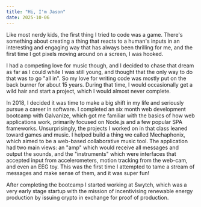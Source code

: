 ```yaml
---
title: "Hi, I'm Jason"
date: 2025-10-06
---
```


Like most nerdy kids, the first thing I tried to code was a game. There's something about creating a thing that reacts to a human's inputs in an interesting and engaging way that has always been thrilling for me, and the first time I got pixels moving around on a screen, I was hooked.

I had a competing love for music though, and I decided to chase that dream as far as I could while I was still young, and thought that the only way to do that was to go "all in". So my love for writing code was mostly put on the back burner for about 15 years. During that time, I would occasionally get a wild hair and start a project, which I would almost never complete.

In 2018, I decided it was time to make a big shift in my life and seriously pursue a career in software. I completed an six month web development bootcamp with Galvanize, which got me familiar with the basics of how web applications work, primarily focused on Node.js and a few popular SPA frameworks. Unsurprisingly, the projects I worked on in that class leaned toward games and music. I helped build a thing we called Mechaphonix, which aimed to be a web-based collaborative music tool. The application had two main views: an "amp" which would receive all messages and output the sounds, and the "instruments" which were interfaces that accepted input from accelerometers, motion tracking from the web-cam, and even an EEG toy. This was the first time I attempted to tame a stream of messages and make sense of them, and it was super fun!

After completing the bootcamp I started working at Swytch, which was a very early stage startup with the mission of incentivising renewable energy production by issuing crypto in exchange for proof of production.
